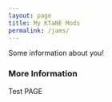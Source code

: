 ```yaml
---
layout: page
title: My KTaNE Mods
permalink: /jams/
---
```


Some information about you!

### More Information

Test PAGE
